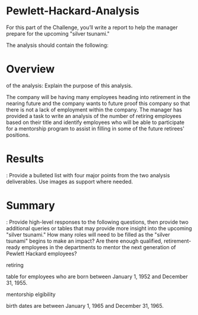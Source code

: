 # Pewlett-Hackard-Analysis


For this part of the Challenge, you’ll write a report to help the manager prepare for the upcoming "silver tsunami."

The analysis should contain the following:

# Overview

of the analysis: Explain the purpose of this analysis.

The company will be having many employees heading into retirement in the nearing future and the company wants to future proof this company so that there is not a lack of employment within the company. The manager has provided a task to write an analysis of the number of retiring employees based on their title and identify employees who will be able to participate for a mentorship program to assist in filling in some of the future retirees' positions.

# Results
: Provide a bulleted list with four major points from the two analysis deliverables. Use images as support where needed.


# Summary
: Provide high-level responses to the following questions, then provide two additional queries or tables that may provide more insight into the upcoming "silver tsunami."
How many roles will need to be filled as the "silver tsunami" begins to make an impact?
Are there enough qualified, retirement-ready employees in the departments to mentor the next generation of Pewlett Hackard employees?



retiring  

table for employees who are born between January 1, 1952 and December 31, 1955.


mentorship elgibility

 birth dates are between January 1, 1965 and December 31, 1965.
